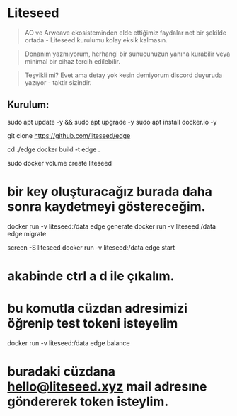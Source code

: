 # Liteseed

> AO ve Arweave ekosisteminden elde ettiğimiz faydalar net bir şekilde ortada - Liteseed kurulumu kolay eksik kalmasın.

> Donanım yazmıyorum, herhangi bir sunucunuzun yanına kurabilir veya minimal bir cihaz tercih edilebilir.

> Teşvikli mi? Evet ama detay yok kesin demiyorum discord duyuruda yazıyor - taktir sizindir.

## Kurulum:

sudo apt update -y && sudo apt upgrade -y
sudo apt install docker.io -y

git clone https://github.com/liteseed/edge

cd ./edge
docker build -t edge .

sudo docker volume create liteseed

# bir key oluşturacağız burada daha sonra kaydetmeyi göstereceğim.
docker run -v liteseed:/data edge generate
docker run -v liteseed:/data edge migrate

screen -S liteseed
docker run -v liteseed:/data edge start
# akabinde ctrl a d ile çıkalım.

# bu komutla cüzdan adresimizi öğrenip test tokeni isteyelim
docker run -v liteseed:/data edge balance
# buradaki cüzdana hello@liteseed.xyz mail adresıne göndererek token isteylim.

